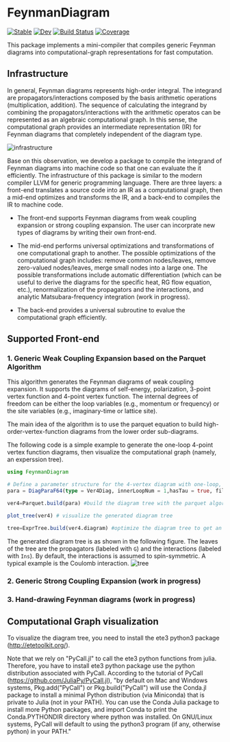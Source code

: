 # FeynmanDiagram

[![Stable](https://img.shields.io/badge/docs-stable-blue.svg)](https://numericalEFT.github.io/FeynmanDiagram.jl/stable)
[![Dev](https://img.shields.io/badge/docs-dev-blue.svg)](https://numericalEFT.github.io/FeynmanDiagram.jl/dev)
[![Build Status](https://github.com/numericalEFT/FeynmanDiagram.jl/workflows/CI/badge.svg)](https://github.com/numericalEFT/FeynmanDiagram.jl/actions)
[![Coverage](https://codecov.io/gh/numericalEFT/FeynmanDiagram.jl/branch/master/graph/badge.svg)](https://codecov.io/gh/numericalEFT/FeynmanDiagram.jl)

This package implements a mini-compiler that compiles generic Feynman diagrams into computational-graph representations for fast computation. 

## Infrastructure

In general, Feynman diagrams represents high-order integral. The integrand are propagators/interactions composed by the basis arithmetic operations (multiplication, addition). The sequence of calculating the integrand by combining the propagators/interactions with the arithmetic operatos can be represented as an algebraic computational graph. In this sense, the computational graph provides an intermediate representation (IR) for Feynman diagrams that completely independent of the diagram type. 

![infrastructure](diagram_compiler.svg?raw=true "Compiler Infrastructure")

Base on this observation, we develop a package to compile the integrand of Feynman diagrams into machine code so that one can evaluate the it efficiently. The infrastructure of this package is similar to the modern compiler LLVM for generic programming language. There are three layers: a front-end translates a source code into an IR as a computational graph, then a mid-end optimizes and transforms the IR, and a back-end to compiles the IR to machine code. 

- The front-end supports Feynman diagrams from weak coupling expansion or strong coupling expansion. The user can incorprate new types of diagrams by writing their own front-end.

- The mid-end performs universal optimizations and transformations of one computational graph to another. The possible optimizations of the computational graph includes: remove common nodes/leaves, remove zero-valued nodes/leaves, merge small nodes into a large one. The possible transformations include automatic differentiation (which can be useful to derive the diagrams for the specific heat, RG flow equation, etc.), renormalization of the propagators and the interactions, and analytic Matsubara-frequency integration (work in progress).

- The back-end provides a universal subroutine to evalue the computational graph efficiently. 

## Supported Front-end

### 1. Generic Weak Coupling Expansion based on the Parquet Algorithm

This algorithm generates the Feynman diagrams of weak coupling expansion. It supports the diagrams of self-energy, polarization, 3-point vertex function and 4-point vertex function. The internal degrees of freedom can be either the loop variables (e.g., momentum or frequency) or the site variables (e.g., imaginary-time or lattice site).

The main idea of the algorithm is to use the parquet equation to build high-order-vertex-function diagrams from the lower order sub-diagrams. 

The following code is a simple example to generate the one-loop 4-point vertex function diagrams, then visualize the computational graph (namely, an experssion tree).

```julia
using FeynmanDiagram

# Define a parameter structure for the 4-vertex diagram with one-loop, in the momentum and the imaginary-time representation. Require the diagrams to be green's function irreducible.
para = DiagParaF64(type = Ver4Diag, innerLoopNum = 1,hasTau = true, filter=[NoHartree, Girreducible,])

ver4=Parquet.build(para) #build the diagram tree with the parquet algorithm.

plot_tree(ver4) # visualize the generated diagram tree

tree=ExprTree.build(ver4.diagram) #optimize the diagram tree to get an optimized expression tree
```

The generated diagram tree is as shown in the following figure. The leaves of the tree are the propagators (labeled with `G`) and the interactions (labeled with `Ins`). By default, the interactions is assumed to spin-symmetric. A typical example is the Coulomb interaction.
![tree](ver4tree.png?raw=true "Diagram Tree")


### 2. Generic Strong Coupling Expansion (work in progress)
### 3. Hand-drawing Feynman diagrams (work in progress)

## Computational Graph visualization
To visualize the diagram tree, you need to install the ete3 python3 package (http://etetoolkit.org/).

Note that we rely on "PyCall.jl" to call the ete3 python functions from julia. Therefore, you have to install ete3 python package use the python distribution associated with PyCall. According to the tutorial of PyCall (https://github.com/JuliaPy/PyCall.jl), "by default on Mac and Windows systems, Pkg.add("PyCall") or Pkg.build("PyCall") will use the Conda.jl package to install a minimal Python distribution (via Miniconda) that is private to Julia (not in your PATH). You can use the Conda Julia package to install more Python packages, and import Conda to print the Conda.PYTHONDIR directory where python was installed. On GNU/Linux systems, PyCall will default to using the python3 program (if any, otherwise python) in your PATH."

